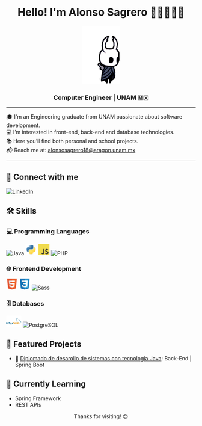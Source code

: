 <h1 align="center">Hello! I'm Alonso Sagrero 👋🏻👨🏻‍💻</h1>
<p align="center">
  <img src="hk.gif" width="100" />
</p>

<h3 align="center">Computer Engineer | UNAM 🇲🇽</h3>

---

🎓 I'm an Engineering graduate from UNAM passionate about software development.  
💻 I’m interested in front-end, back-end and database technologies.  
📚 Here you’ll find both personal and school projects.  
📬 Reach me at: <a href="mailto:alonsosagrero18@aragon.unam.mx">alonsosagrero18@aragon.unam.mx</a>

---

## 📱 Connect with me

[![LinkedIn](https://img.shields.io/badge/linkedin-0A66C2?style=for-the-badge&logo=linkedin&logoColor=white)](https://www.linkedin.com/in/alonso-sagrero-granados-54982228a/)


## 🛠️ Skills
 ### 💻 Programming Languages

<p>
  <img src="https://cdn.worldvectorlogo.com/logos/java.svg" alt="Java" width="30" height="30"/>
  <img src="https://raw.githubusercontent.com/devicons/devicon/master/icons/python/python-original.svg" alt="Python" width="30" height="30"/>
  <img src="https://raw.githubusercontent.com/devicons/devicon/master/icons/javascript/javascript-original.svg" alt="JavaScript" width="30" height="30"/>
  <img src="https://upload.wikimedia.org/wikipedia/commons/2/27/PHP-logo.svg" alt="PHP" width="40" height="30"/>
</p>

### 🌐 Frontend Development

<p>
  <img src="https://raw.githubusercontent.com/devicons/devicon/master/icons/html5/html5-original.svg" alt="HTML5" width="30" height="30"/>
  <img src="https://raw.githubusercontent.com/devicons/devicon/master/icons/css3/css3-original.svg" alt="CSS3" width="30" height="30"/>
  <img src="https://sass-lang.com/assets/img/logos/logo.svg" alt="Sass" width="30" height="30"/>
</p>

### 🗄️ Databases

<p>
  <img src="https://raw.githubusercontent.com/devicons/devicon/master/icons/mysql/mysql-original-wordmark.svg" alt="MySQL" width="40" height="30"/>
  <img src="https://www.postgresql.org/media/img/about/press/elephant.png" alt="PostgreSQL" width="30" height="30"/>
</p>

## 🚀 Featured Projects

- 📝 [Diplomado de desarollo de sistemas con tecnologia Java](https://github.com/alonso1298/DiplomadoDesarolloDeSistemasConTecnologiaJava.git): Back-End | Spring Boot

## 📖 Currently Learning
- Spring Framework
- REST APIs

<p align="center">
  Thanks for visiting! 😊
</p>

